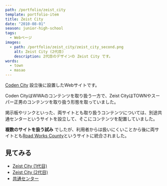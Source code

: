 ```yaml
---
path: /portfolio/zeist_city
template: portfolio-item
title: Zeist City
date: "2010-08-01"
season: junior-high-school
tags:
  - Webページ
images:
  - path: /portfolio/zeist_city/zeist_city_second.png
    alt: Zeist City (2代目)
    description: 2代目のデザインの Zeist City です。
words:
  - town
  - masao
---
```


[Coden City](/portfolio/coden_city) 設立後に設置したWebサイトです。

Coden CityはWWAのコンテンツを取り扱う一方で、Zeist CityはTOWNやスーパー正男のコンテンツを取り扱う形態を取っていました。

掲示板やリンクといった、両サイトとも取り扱うコンテンツについては、別途共通センターというサイトを設立して、そこにコンテンツを配置していました。

**複数のサイトを扱う試み** でしたが、利用者からは扱いにくいことから後に両サイトとも[Road Works County](/portfolio/road_works_county)というサイトに統合されました。

## 見てみる
- [Zeist City (1代目)](https://contents.aokashi.net/restore/zeist_1)
- [Zeist City (2代目)](https://contents.aokashi.net/restore/zeist_2)
- [共通センター](https://contents.aokashi.net/restore/share)
